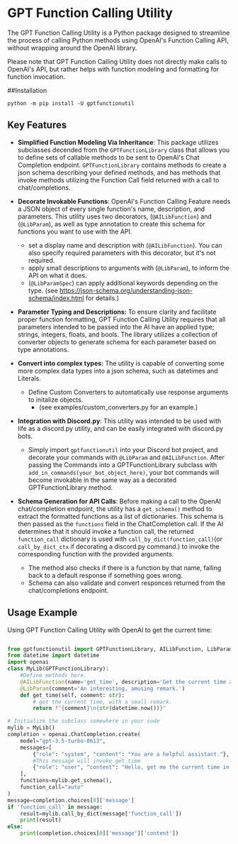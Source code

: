 # GPT Function Calling Utility

The GPT Function Calling Utility is a Python package designed to streamline the process of calling Python methods using OpenAI's Function Calling API, without wrapping around the OpenAI library.

Please note that GPT Function Calling Utility does not directly make calls to OpenAI's API, but rather helps with function modeling and formatting for function invocation.

##Installation
```
python -m pip install -U gptfunctionutil

```
## Key Features

- **Simplified Function Modeling Via Inheritance**: This package utilizes subclasses decended from the `GPTFunctionLibrary` class that allows you to define sets of callable methods to be sent to OpenAI's Chat Completion endpoint.  `GPTFunctionLibrary` contains methods to create a json schema describing your defined methods, and has methods that invoke methods utilizing the Function Call field returned with a call to chat/completions.

- **Decorate Invokable Functions**: OpenAI's Function Calling Feature needs a JSON object of every single function's name, description, and parameters.  This utility uses two decorators, (`@AILibFunction`) and (`@LibParam`), as well as type annotation to create this schema for functions you want to use with the API.
  + set a display name and description with (`@AILibFunction`).  You can also specify required parameters with this decorator, but it's not required.
  + apply small descriptions to arguments with (`@LibParam`), to inform the API on what it does.
  + (`@LibParamSpec`) can apply additional keywords depending on the type. (see https://json-schema.org/understanding-json-schema/index.html for details.)


- **Parameter Typing and Descriptions:** To ensure clarity and facilitate proper function formatting, GPT Function Calling Utility requires that all parameters intended to be passed into the AI have an applied type;  strings, integers, floats, and bools.  The library utilizes a collection of converter objects to generate schema for each parameter based on type annotations.

- **Convert into complex types:** The utility is capable of converting some more complex data types into a json schema, such as datetimes and Literals.
   + Define Custom Converters to automatically use response arguments to initalize objects.
     +  (see examples/custom_converters.py for an example.)

- **Integration with Discord.py**: This utility was intended to be used with life as a discord.py utility, and can be easily integrated with discord.py bots.
   + Simply import `gptfunctionutil` into your Discord bot project, and decorate your commands with `@LibParam` and `@AILibFunction`.  After passing the Commands into a GPTFunctionLibrary subclass with  `add_in_commands(your_bot_object_here)`, your bot commands will become invokable in the same way as a decorated GPTFunctionLibrary method.

- **Schema Generation for API Calls**: Before making a call to the OpenAI chat/completion endpoint, the utility has a `get_schema()` method to extract the formatted functions as a list of dictionaries. This schema is then passed as the `functions` field in the ChatCompletion call. If the AI determines that it should invoke a function call, the returned `function_call` dictionary is used with `call_by_dict(function_call)`(or `call_by_dict_ctx` if decorating a discord.py command.) to invoke the corresponding function with the provided arguments.
   + The method also checks if there is a function by that name, falling back to a default response if something goes wrong.
   + Schema can also validate and convert responces returned from the chat/completions endpoint.

## Usage Example

Using GPT Function Calling Utility with OpenAI to get the current time:

```python

from gptfunctionutil import GPTFunctionLibrary, AILibFunction, LibParam, LibParamSpec
from datetime import datetime
import openai
class MyLib(GPTFunctionLibrary):
    #Define methods here.
    @AILibFunction(name='get_time', description='Get the current time and day in UTC.')
    @LibParam(comment='An interesting, amusing remark.')
    def get_time(self, comment: str):
        # get the current time, with a small remark.
        return f"{comment}\n{str(datetime.now())}"

# Initialize the subclass somewhere in your code
mylib = MyLib()
completion = openai.ChatCompletion.create(
    model="gpt-3.5-turbo-0613",
    messages=[
        {"role": "system", "content": "You are a helpful assistant."},
        #This message will invoke get_time
        {"role": "user", "content": "Hello, get me the current time in UTC."}
    ],
    functions=mylib.get_schema(),
    function_call="auto"
)
message=completion.choices[0]['message']
if 'function_call' in message:
    result=mylib.call_by_dict(message['function_call'])
    print(result)
else:
    print(completion.choices[0]['message']['content'])
```

